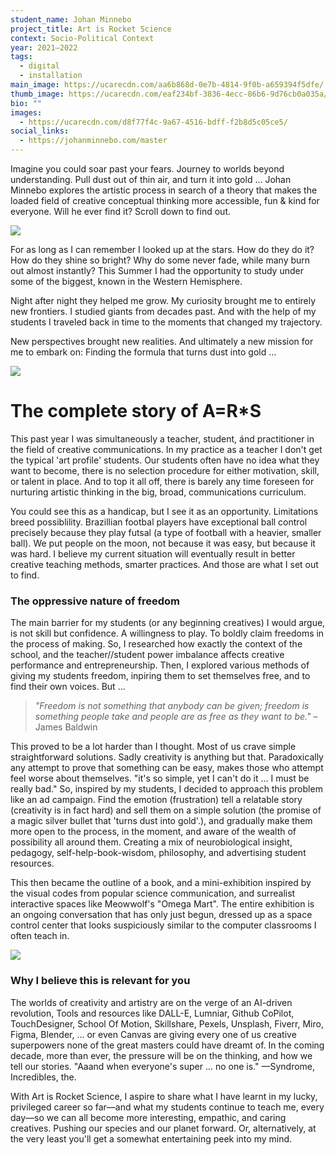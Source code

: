 ```yaml
---
student_name: Johan Minnebo
project_title: Art is Rocket Science
context: Socio-Political Context
year: 2021—2022
tags:
  - digital
  - installation
main_image: https://ucarecdn.com/aa6b868d-0e7b-4814-9f0b-a659394f5dfe/
thumb_image: https://ucarecdn.com/eaf234bf-3836-4ecc-86b6-9d76cb0a035a/
bio: ""
images:
  - https://ucarecdn.com/d8f77f4c-9a67-4516-bdff-f2b8d5c05ce5/
social_links:
  - https://johanminnebo.com/master
---
```



Imagine you could soar past your fears. Journey to worlds beyond understanding.
Pull dust out of thin air, and turn it into gold … Johan Minnebo explores the artistic process in search of a theory that makes the loaded field of creative conceptual thinking more accessible, fun & kind for everyone. Will he ever find it? Scroll down to find out.

![](https://ucarecdn.com/143b7d76-c07c-4ffa-99ad-3d892c038b47/)

For as long as I can remember I looked up at the stars. How do they do it? How do they shine so bright? Why do some never fade, while many burn out almost instantly? This Summer I had the opportunity to study under some of the biggest, known in the Western Hemisphere.

Night after night they helped me grow. My curiosity brought me to entirely new frontiers. I studied giants from decades past. And with the help of my students I traveled back in time to the moments that changed my trajectory.

New perspectives brought new realities. And ultimately a new mission for me to embark on: Finding the formula that turns dust into gold ...



![](https://ucarecdn.com/6dd455a2-fe93-4476-a3ca-8c05a600d6ec/)





# **The complete story of A=R*S**

This past year I was simultaneously a teacher, student, ánd practitioner in the field of creative communications. In my practice as a teacher I don't get the typical 'art profile' students. Our students often have no idea what they want to become, there is no selection procedure for either motivation, skill, or talent in place. And to top it all off, there is barely any time foreseen for nurturing artistic thinking in the big, broad, communications curriculum. 

You could see this as a handicap, but I see it as an opportunity. Limitations breed possiblility. Brazillian footbal players have exceptional ball control precisely because they play futsal (a type of football with a heavier, smaller ball). We put people on the moon, not because it was easy, but because it was hard. I believe my current situation will eventually result in better creative teaching methods, smarter practices. And those are what I set out to find.



### **The oppressive nature of freedom**

The main barrier for my students (or any beginning creatives) I would argue, is not skill but confidence. A willingness to play. To boldly claim freedoms in the process of making. So, I researched how exactly the context of the school, and the teacher//student power imbalance affects creative performance and entrepreneurship. Then, I explored various methods of giving my students freedom, inpiring them to set themselves free, and to find their own voices.  But ...



> *"Freedom is not something that anybody can be given; freedom is something people take and people are as free as they want to be."* – James Baldwin



This proved to be a lot harder than I thought. Most of us crave simple straightforward solutions. Sadly  creativity is anything but that. Paradoxically any attempt to prove that something can be easy, makes those who attempt feel worse about themselves. "it's so simple, yet I can't do it ... I must be really bad." So, inspired by my students, I decided to approach this problem like an ad campaign. Find the emotion (frustration) tell a relatable story (creativity is in fact hard) and sell them on a simple solution (the promise of a magic silver bullet that 'turns dust into gold'.), and gradually make them more open to the process, in the moment, and aware of the wealth of possibility all around them. Creating a mix of neurobiological insight, pedagogy, self-help-book-wisdom, philosophy, and advertising student resources.

This then became the outline of a book, and a mini-exhibition inspired by the visual codes from popular science communication, and surrealist interactive spaces like Meowwolf's "Omega Mart". The entire exhibition is an ongoing conversation that has only just begun, dressed up as a space control center that looks suspiciously similar to the computer classrooms I often teach in.

![](https://ucarecdn.com/65742597-1c80-4d5f-93b1-f0ad0f0f0357/)

### **Why I believe this is relevant for you**

The worlds of creativity and artistry are on the verge of an AI-driven revolution, Tools and resources like DALL-E, Lumniar, Github CoPilot, TouchDesigner, School Of Motion, Skillshare, Pexels, Unsplash, Fiverr, Miro, Figma, Blender, ... or even Canvas are giving every one of us creative superpowers none of the great masters could have dreamt of. In the coming decade, more than ever, the pressure will be on the thinking, and how we tell our stories. "Aaand when everyone's super ... no one is." —Syndrome, Incredibles, the.

With Art is Rocket Science, I aspire to share what I have learnt in my lucky, privileged career so far—and what my students continue to teach me, every day—so we can all become more interesting, empathic, and caring creatives. Pushing our species and our planet forward. Or, alternatively, at the very least you'll get a somewhat entertaining peek into my mind.